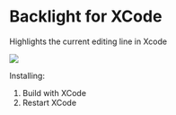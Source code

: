 Backlight for XCode
=========

Highlights the current editing line in Xcode

![](https://raw.githubusercontent.com/limejelly/Backlight-for-XCode/master/screenshot.png)

Installing:

1. Build with XCode
2. Restart XCode
